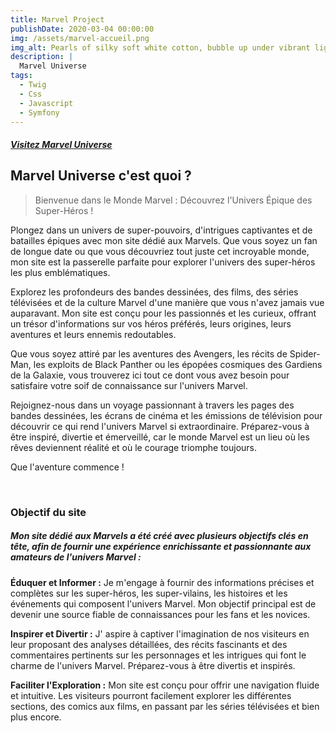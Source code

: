 ```yaml
---
title: Marvel Project
publishDate: 2020-03-04 00:00:00
img: /assets/marvel-accueil.png
img_alt: Pearls of silky soft white cotton, bubble up under vibrant lighting
description: |
  Marvel Universe 
tags:
  - Twig
  - Css
  - Javascript
  - Symfony
---
```

##### [Visitez Marvel Universe  ](http://MarvelUniverse.fr/ "Site officiel de 'Marvel Universe'")
## Marvel Universe  c'est quoi ? 

> Bienvenue dans le Monde Marvel : Découvrez l'Univers Épique des Super-Héros !

Plongez dans un univers de super-pouvoirs, d'intrigues captivantes et de batailles épiques avec mon site dédié aux Marvels. Que vous soyez un fan de longue date ou que vous découvriez tout juste cet incroyable monde, mon site est la passerelle parfaite pour explorer l'univers des super-héros les plus emblématiques.

Explorez les profondeurs des bandes dessinées, des films, des séries télévisées et de la culture Marvel d'une manière que vous n'avez jamais vue auparavant. Mon site est conçu pour les passionnés et les curieux, offrant un trésor d'informations sur vos héros préférés, leurs origines, leurs aventures et leurs ennemis redoutables.

Que vous soyez attiré par les aventures des Avengers, les récits de Spider-Man, les exploits de Black Panther ou les épopées cosmiques des Gardiens de la Galaxie, vous trouverez ici tout ce dont vous avez besoin pour satisfaire votre soif de connaissance sur l'univers Marvel.

Rejoignez-nous dans un voyage passionnant à travers les pages des bandes dessinées, les écrans de cinéma et les émissions de télévision pour découvrir ce qui rend l'univers Marvel si extraordinaire. Préparez-vous à être inspiré, divertie et émerveillé, car le monde Marvel est un lieu où les rêves deviennent réalité et où le courage triomphe toujours.

Que l'aventure commence !

&nbsp;
### Objectif du site

##### Mon site dédié aux Marvels a été créé avec plusieurs objectifs clés en tête, afin de fournir une expérience enrichissante et passionnante aux amateurs de l'univers Marvel :

**Éduquer et Informer :** Je m'engage à fournir des informations précises et complètes sur les super-héros, les super-vilains, les histoires et les événements qui composent l'univers Marvel. Mon objectif principal est de devenir une source fiable de connaissances pour les fans et les novices.


__Inspirer et Divertir :__ J' aspire à captiver l'imagination de nos visiteurs en leur proposant des analyses détaillées, des récits fascinants et des commentaires pertinents sur les personnages et les intrigues qui font le charme de l'univers Marvel. Préparez-vous à être divertis et inspirés.


**Faciliter l'Exploration :** Mon site est conçu pour offrir une navigation fluide et intuitive. Les visiteurs pourront facilement explorer les différentes sections, des comics aux films, en passant par les séries télévisées et bien plus encore.